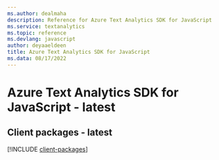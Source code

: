 ```yaml
---
ms.author: dealmaha
description: Reference for Azure Text Analytics SDK for JavaScript
ms.service: textanalytics
ms.topic: reference
ms.devlang: javascript
author: deyaaeldeen
title: Azure Text Analytics SDK for JavaScript
ms.data: 08/17/2022
---
```

# Azure Text Analytics SDK for JavaScript - latest

## Client packages - latest
[!INCLUDE [client-packages](text-analytics-client-index.md)]